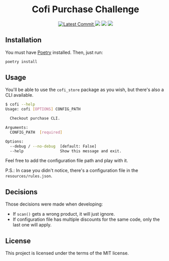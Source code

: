 <h1 align="center">
    <strong>Cofi Purchase Challenge</strong>
</h1>
<p align="center">
    <a href="https://github.com/Kludex/cofi-challenge" target="_blank">
        <img src="https://img.shields.io/github/last-commit/Kludex/cofi-challenge" alt="Latest Commit">
    </a>
    <img src="https://img.shields.io/github/workflow/status/Kludex/cofi-challenge/Test">
    <img src="https://img.shields.io/codecov/c/github/Kludex/cofi-challenge">
    <img src="https://img.shields.io/github/license/Kludex/cofi-challenge">
</p>


## Installation

You must have [Poetry](https://python-poetry.org/) installed. Then, just run:

``` bash
poetry install
```

## Usage

You'll be able to use the `cofi_store` package as you wish, but there's also a CLI available.

``` bash
$ cofi --help
Usage: cofi [OPTIONS] CONFIG_PATH

  Checkout purchase CLI.

Arguments:
  CONFIG_PATH  [required]

Options:
  --debug / --no-debug  [default: False]
  --help                Show this message and exit.
```

Feel free to add the configuration file path and play with it.

P.S.: In case you didn't notice, there's a configuration file in the `resources/rules.json`.

## Decisions

Those decisions were made when developing:

* If `scan()` gets a wrong product, it will just ignore.
* If configuration file has multiple discounts for the same code, only the last one will apply.

## License

This project is licensed under the terms of the MIT license.
